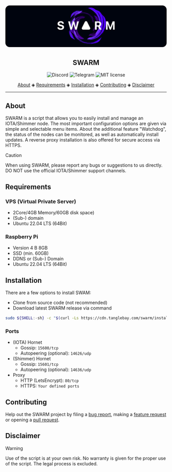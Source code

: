 <h1 align="center">
  <img src="images/swarm_banner.png"></img>
</h1>

<h2 align="center">SWARM</h2>

<p align="center">
  <a href="https://discord.tanglebay.com" style="text-decoration:none;"><img src="https://img.shields.io/badge/Discord-9cf.svg?logo=discord" alt="Discord"></a>
  <a href="https://telegram.tanglebay.com" style="text-decoration:none;"><img src="https://img.shields.io/badge/Telegram-9cf.svg?logo=Telegram" alt="Telegram"></a>
  <a href="https://github.com/tanglebay/swarm/blob/main/LICENSE" style="text-decoration:none;"><img src="https://img.shields.io/badge/License-MIT-green.svg" alt="MIT license"></a>
</p>

<p align="center">
  <a href="#about">About</a> ◈
  <a href="#requirements">Requirements</a> ◈
  <a href="#installation">Installation</a> ◈
  <a href="#contributing">Contributing</a> ◈
  <a href="#disclaimer">Disclaimer</a>
</p>

---

## About

SWARM is a script that allows you to easily install and manage an IOTA/Shimmer node. The most important configuration options are given via simple and selectable menu items. About the additional feature "Watchdog", the status of the nodes can be monitored, as well as automatically install updates. A reverse proxy installation is also offered for secure access via HTTPS.

> [!CAUTION]
> When using SWARM, please report any bugs or suggestions to us directly. DO NOT use the official IOTA/Shimmer support channels.

## Requirements

### VPS (Virtual Private Server)
-   2Core/4GB Memory/60GB disk space)
-   (Sub-) domain
-   Ubuntu 22.04 LTS (64Bit)

### Raspberry Pi
-   Version 4 B 8GB
-   SSD (min. 60GB)
-   DDNS or (Sub-) Domain
-   Ubuntu 22.04 LTS (64Bit)

## Installation

There are a few options to install SWAM:

-   Clone from source code (not recommended)
-   Download latest SWARM release via command

```bash
sudo ${SHELL:-sh} -c "$(curl -Ls https://cdn.tanglebay.com/swarm/installer/installer.sh)"
```

### Ports
-   (IOTA) Hornet
    -   Gossip: `15600/tcp`
    -   Autopeering (optional): `14626/udp`
-   (Shimmer) Hornet
    -   Gossip: `15601/tcp`
    -   Autopeering (optional): `14636/udp`
-   Proxy
    -   HTTP (LetsEncrypt): `80/tcp`
    -   HTTPS: `Your defined ports`

## Contributing

Help out the SWARM project by filing a [bug report](https://github.com/tanglebay/swarm/issues/new?assignees=&labels=bug), making a [feature request](https://github.com/tanglebay/swarm/issues/new?assignees=&labels=feat) or opening a [pull request](https://github.com/tanglebay/swarm/pulls/).

## Disclaimer

> [!WARNING]
> Use of the script is at your own risk. No warranty is given for the proper use of the script. The legal process is excluded.